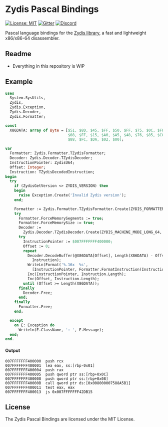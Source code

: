 Zydis Pascal Bindings
=====================

[![License: MIT](https://img.shields.io/badge/License-MIT-blue.svg)](https://opensource.org/licenses/MIT) [![Gitter](https://badges.gitter.im/zyantific/zyan-disassembler-engine.svg)](https://gitter.im/zyantific/zydis?utm_source=badge&utm_medium=badge&utm_campaign=pr-badge&utm_content=body_badge) [![Discord](https://img.shields.io/discord/390136917779415060.svg)](https://discordapp.com/channels/390136917779415060/390138781313007626) 

Pascal language bindings for the [Zydis library](https://github.com/zyantific/zydis), a fast and lightweight x86/x86-64 disassembler.

## Readme
- Everything in this repository is WIP

## Example
```pascal
uses
  System.SysUtils,
  Zydis,
  Zydis.Exception,
  Zydis.Decoder,
  Zydis.Formatter;

const
  X86DATA: array of Byte = [$51, $8D, $45, $FF, $50, $FF, $75, $0C, $FF, $75,
                            $08, $FF, $15, $A0, $A5, $48, $76, $85, $C0, $0F,
                            $88, $FC, $DA, $02, $00];

var
  Formatter: Zydis.Formatter.TZydisFormatter;
  Decoder: Zydis.Decoder.TZydisDecoder;
  InstructionPointer: ZydisU64;
  Offset: Integer;
  Instruction: TZydisDecodedInstruction;
begin
  try
    if (ZydisGetVersion <> ZYDIS_VERSION) then
    begin
      raise Exception.Create('Invalid Zydis version');
    end;

    Formatter := Zydis.Formatter.TZydisFormatter.Create(ZYDIS_FORMATTER_STYLE_INTEL);
    try
      Formatter.ForceMemorySegments := true;
      Formatter.ForceMemorySize := true;
      Decoder :=
        Zydis.Decoder.TZydisDecoder.Create(ZYDIS_MACHINE_MODE_LONG_64, ZYDIS_ADDRESS_WIDTH_64);
      try
        InstructionPointer := $007FFFFFFF400000;
        Offset := 0;
        repeat
          Decoder.DecodeBuffer(@X86DATA[Offset], Length(X86DATA) - Offset, InstructionPointer,
            Instruction);
          WriteLn(Format('%.16x  %s',
            [InstructionPointer, Formatter.FormatInstruction(Instruction)]));
          Inc(InstructionPointer, Instruction.Length);
          Inc(Offset, Instruction.Length);
        until (Offset >= Length(X86DATA));
      finally
        Decoder.Free;
      end;
    finally
      Formatter.Free;
    end;

  except
    on E: Exception do
      Writeln(E.ClassName, ': ', E.Message);
  end;
end.
```

#### Output
```
007FFFFFFF400000  push rcx
007FFFFFFF400001  lea eax, ss:[rbp-0x01]
007FFFFFFF400004  push rax
007FFFFFFF400005  push qword ptr ss:[rbp+0x0C]
007FFFFFFF400008  push qword ptr ss:[rbp+0x08]
007FFFFFFF40000B  call qword ptr ds:[0x008000007588A5B1]
007FFFFFFF400011  test eax, eax
007FFFFFFF400013  js 0x007FFFFFFF42DB15
```

## License
The Zydis Pascal Bindings are licensed under the MIT License.
